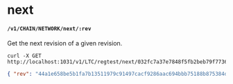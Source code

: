 # next

#### `/v1/CHAIN/NETWORK/next/:rev`

Get the next revision of a given revision.

```shell
curl -X GET http://localhost:1031/v1/LTC/regtest/next/032fc7a37e7848f5fb2beb79f773631c6047be0a2e9a699e1355aa8d1c64155e:0
```

```json
{ "rev": "44a1e658be5b1fa7b13511979c91497cacf9286aac694bbb75188b875384db98:0" }
```
